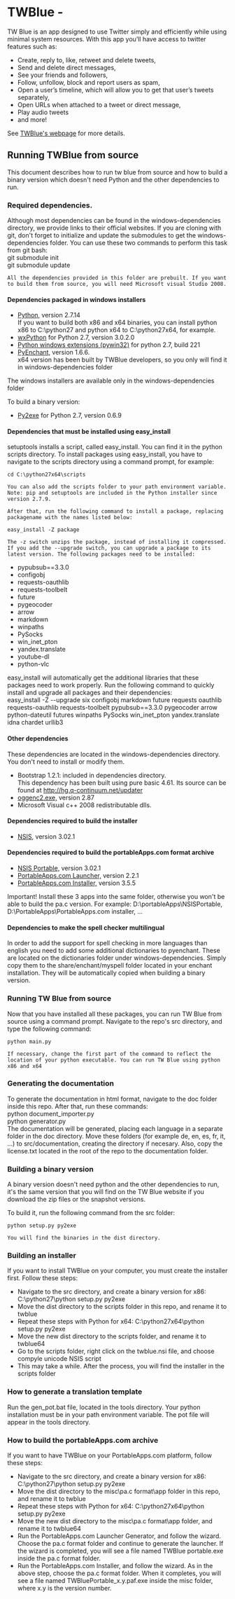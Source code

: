 ﻿TWBlue -
======

TW Blue is an app designed to use Twitter simply and efficiently while using minimal system resources.
With this app you’ll have access to twitter features such as:

* Create, reply to, like, retweet and delete tweets,
* Send and delete direct messages,
* See your friends and followers,
* Follow, unfollow, block and report users as spam,
* Open a user’s timeline, which will allow you to get that user’s tweets separately,
* Open URLs when attached to a tweet or direct message,
* Play audio tweets
* and more!

See [TWBlue's webpage](http://twblue.es) for more details.

## Running TWBlue from source

This document describes how to run tw blue from source and how to build a binary version which doesn't need Python and the other dependencies to run.

### Required dependencies.

Although most dependencies can be found in the windows-dependencies directory, we provide links to their official websites. If you are cloning with git, don't forget to initialize and update the submodules to get the windows-dependencies folder. You can use these two commands to perform this task from git bash:  
    git submodule init  
    git submodule update

	All the dependencies provided in this folder are prebuilt. If you want to build them from source, you will need Microsoft visual Studio 2008.

#### Dependencies packaged in windows installers

* [Python,](http://python.org) version 2.7.14  
If you want to build both x86 and x64 binaries, you can install python x86 to C:\python27 and python x64 to C:\python27x64, for example.
* [wxPython](http://www.wxpython.org) for Python 2.7, version 3.0.2.0
* [Python windows extensions (pywin32)](http://www.sourceforge.net/projects/pywin32/) for python 2.7, build 221
* [PyEnchant,](http://pythonhosted.org/pyenchant/) version 1.6.6.  
x64 version has been built by TWBlue developers, so you only will find it in windows-dependencies folder

The windows installers are available only in the windows-dependencies folder

To build a binary version:

* [Py2exe](http://www.sourceforge.net/projects/py2exe/) for Python 2.7, version 0.6.9

#### Dependencies that must be installed using easy_install

setuptools installs a script, called easy_install. You can find it in the python scripts directory. To install packages using easy_install, you have to navigate to the scripts directory using a command prompt, for example:

    cd C:\python27x64\scripts

	You can also add the scripts folder to your path environment variable.
	Note: pip and setuptools are included in the Python installer since version 2.7.9.

	After that, run the following command to install a package, replacing packagename with the names listed below:

    easy_install -Z package

	The -z switch unzips the package, instead of installing it compressed. If you add the --upgrade switch, you can upgrade a package to its latest version. The following packages need to be installed:

* pypubsub==3.3.0
* configobj
* requests-oauthlib
* requests-toolbelt
* future
* pygeocoder
* arrow
* markdown
* winpaths
* PySocks
* win_inet_pton
* yandex.translate
* youtube-dl
* python-vlc

easy_install will automatically get the additional libraries that these packages need to work properly.
Run the following command to quickly install and upgrade all packages and their dependencies:  
easy_install -Z --upgrade six configobj markdown future requests oauthlib requests-oauthlib requests-toolbelt pypubsub==3.3.0 pygeocoder arrow python-dateutil futures winpaths PySocks win_inet_pton yandex.translate idna chardet urllib3

#### Other dependencies

These dependencies are located in the windows-dependencies directory. You don't need to install or modify them.

* Bootstrap 1.2.1: included in dependencies directory.  
This dependency has been built using pure basic 4.61. Its source can be found at http://hg.q-continuum.net/updater
* [oggenc2.exe,](http://www.rarewares.org/ogg-oggenc.php) version 2.87  
* Microsoft Visual c++ 2008 redistributable dlls.

#### Dependencies required to build the installer

* [NSIS,](http://nsis.sourceforge.net/) version 3.02.1

#### Dependencies required to build the portableApps.com format archive

* [NSIS Portable,](http://portableapps.com/apps/development/nsis_portable) version 3.02.1
* [PortableApps.com Launcher,](http://portableapps.com/apps/development/portableapps.com_launcher) version 2.2.1
* [PortableApps.com Installer,](http://portableapps.com/apps/development/portableapps.com_installer) version 3.5.5

Important! Install these 3 apps into the same folder, otherwise you won't be able to build the pa.c version. For example: D:\portableApps\NSISPortable, D:\PortableApps\PortableApps.com installer, ...

#### Dependencies to make the spell checker multilingual ####

In order to add the support for spell checking in more languages than english you need to add some additional dictionaries to pyenchant. These are located on the dictionaries folder under windows-dependencies. Simply copy them to the share/enchant/myspell folder located in your enchant installation. They will be automatically copied when building a binary version.

### Running TW Blue from source

Now that you have installed all these packages, you can run TW Blue from source using a command prompt. Navigate to the repo's src directory, and type the following command:

    python main.py

	If necessary, change the first part of the command to reflect the location of your python executable. You can run TW Blue using python x86 and x64

### Generating the documentation

To generate the documentation in html format, navigate to the doc folder inside this repo. After that, run these commands:  
python document_importer.py  
python generator.py  
The documentation will be generated, placing each language in a separate folder in the doc directory. Move these folders (for example de, en, es, fr, it, ...) to src/documentation, creating the directory if necesary.
Also, copy the license.txt located in the root of the repo to the documentation folder.

### Building a binary version

A binary version doesn't need python and the other dependencies to run, it's the same version that you will find on the TW Blue website if you download the zip files or the snapshot versions.

To build it, run the following command from the src folder:

    python setup.py py2exe

	You will find the binaries in the dist directory.

### Building an installer

If you want to install TWBlue on your computer, you must create the installer first. Follow these steps:

* Navigate to the src directory, and create a binary version for x86: C:\python27\python setup.py py2exe
* Move the dist directory to the scripts folder in this repo, and rename it to twblue
* Repeat these steps with Python for x64: C:\python27x64\python setup.py py2exe
* Move the new dist directory to the scripts folder, and rename it to twblue64
* Go to the scripts folder, right click on the twblue.nsi file, and choose compyle unicode NSIS script
* This may take a while. After the process, you will find the installer in the scripts folder

### How to generate a translation template

Run the gen_pot.bat file, located in the tools directory. Your python installation must be in your path environment variable. The pot file will appear in the tools directory.

### How to build the portableApps.com archive

If you want to have TWBlue on your PortableApps.com platform, follow these steps:

* Navigate to the src directory, and create a binary version for x86: C:\python27\python setup.py py2exe
* Move the dist directory to the misc\pa.c format\app folder in this repo, and rename it to twblue
* Repeat these steps with Python for x64: C:\python27x64\python setup.py py2exe
* Move the new dist directory to the misc\pa.c format\app folder, and rename it to twblue64
* Run the PortableApps.com Launcher Generator, and follow the wizard. Choose the pa.c format folder and continue to generate the launcher. If the wizard is completed, you will see a file named TWBlue portable.exe inside the pa.c format folder.
* Run the PortableApps.com Installer, and follow the wizard. As in the above step, choose the pa.c format folder. When it completes, you will see a file named TWBluePortable_x.y.paf.exe inside the misc folder, where x.y is the version number.

